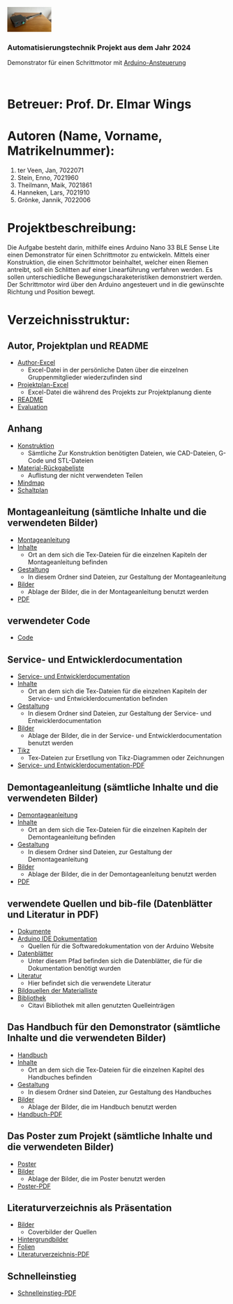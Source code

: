 <div>
  <p>
    <img width="20%" src="/DemonstratorDrauf.jpg">
  </p>
  <b><h3> Automatisierungstechnik Projekt aus dem Jahr 2024 </h3></b>
  <p> Demonstrator für einen Schrittmotor mit <a href="https://www.arduino.cc"> Arduino-Ansteuerung </a></p>
</div>
<br>

# Betreuer: Prof. Dr. Elmar Wings

# Autoren (Name, Vorname, Matrikelnummer):

1. ter Veen, Jan, 7022071
2. Stein, Enno, 7021960
3. Theilmann, Maik, 7021861
4. Hanneken, Lars, 7021910
5. Grönke, Jannik, 7022006

# Projektbeschreibung: 
Die Aufgabe besteht darin, mithilfe eines Arduino Nano 33 BLE Sense Lite einen Demonstrator für einen Schrittmotor zu entwickeln. 
Mittels einer Konstruktion, die einen Schrittmotor beinhaltet, welcher einen Riemen antreibt, soll ein Schlitten auf einer Linearführung verfahren werden. 
Es sollen unterschiedliche Bewegungscharaketeristiken demonstriert werden. Der Schrittmotor wird über den Arduino angesteuert und in die gewünschte Richtung und Position bewegt. 

# Verzeichnisstruktur: 
## Autor, Projektplan und README
- [Author-Excel](author.xlsx)
  - Excel-Datei in der persönliche Daten über die einzelnen Gruppenmitglieder wiederzufinden sind
- [Projektplan-Excel](Projektplan.xlsx)
  - Excel-Datei die während des Projekts zur Projektplanung diente
- [README](README.md)
- [Evaluation](EvaluationHW.xlsx)

## Anhang
- [Konstruktion](DemonstratorSchrittmotor/Appendix/Konstruktion)
  - Sämtliche Zur Konstruktion benötigten Dateien, wie CAD-Dateien, G-Code und STL-Dateien
- [Material-Rückgabeliste](DemonstratorSchrittmotor/Appendix/MaterialRuekgabeListe)
  - Auflistung der nicht verwendeten Teilen
- [Mindmap](DemonstratorSchrittmotor/Appendix/Mindmap)
- [Schaltplan](DemonstratorSchrittmotor/Appendix/SchaltplanFritzing)

## Montageanleitung (sämtliche Inhalte und die verwendeten Bilder)
- [Montageanleitung](DemonstratorSchrittmotor/Assembly)
- [Inhalte](DemonstratorSchrittmotor/Assembly/Chapters)
  - Ort an dem sich die Tex-Dateien für die einzelnen Kapiteln der Montageanleitung befinden
- [Gestaltung](DemonstratorSchrittmotor/Assembly/General)
  - In diesem Ordner sind Dateien, zur Gestaltung der Montageanleitung
- [Bilder](DemonstratorSchrittmotor/Assembly/Images)
  - Ablage der Bilder, die in der Montageanleitung benutzt werden
- [PDF](DemonstratorSchrittmotor/Assembly/MontageAnleitung.pdf)

## verwendeter Code
- [Code](DemonstratorSchrittmotor/Code)

## Service- und Entwicklerdocumentation
- [Service- und Entwicklerdocumentation](DemonstratorSchrittmotor/DeveloperDoc)
- [Inhalte](DemonstratorSchrittmotor/DeveloperDoc/Chapters)
  - Ort an dem sich die Tex-Dateien für die einzelnen Kapiteln der Service- und Entwicklerdocumentation befinden
- [Gestaltung](DemonstratorSchrittmotor/DeveloperDoc/General)
  - In diesem Ordner sind Dateien, zur Gestaltung der Service- und Entwicklerdocumentation
- [Bilder](DemonstratorSchrittmotor/DeveloperDoc/Images)
  - Ablage der Bilder, die in der Service- und Entwicklerdocumentation benutzt werden
- [Tikz](DemonstratorSchrittmotor/DeveloperDoc/tikz)
  - Tex-Dateien zur Ersetllung von Tikz-Diagrammen oder Zeichnungen
- [Service- und Entwicklerdocumentation-PDF](DemonstratorSchrittmotor/DeveloperDoc/DemonstratorSchrittmotor.pdf)

## Demontageanleitung (sämtliche Inhalte und die verwendeten Bilder)
- [Demontageanleitung](DemonstratorSchrittmotor/Disassembly)
- [Inhalte](DemonstratorSchrittmotor/Disassembly/Chapters)
  - Ort an dem sich die Tex-Dateien für die einzelnen Kapiteln der Demontageanleitung befinden
- [Gestaltung](DemonstratorSchrittmotor/Disassembly/General)
  - In diesem Ordner sind Dateien, zur Gestaltung der Demontageanleitung
- [Bilder](DemonstratorSchrittmotor/Disassembly/Images)
  - Ablage der Bilder, die in der Demontageanleitung benutzt werden
- [PDF](DemonstratorSchrittmotor/Disassembly/DemontageAnleitung.pdf)
  
## verwendete Quellen und bib-file (Datenblätter und Literatur in PDF)
- [Dokumente](DemonstratorSchrittmotor/Documents)
- [Arduino IDE Dokumentation](DemonstratorSchrittmotor/Documents/ArduinoIDEDoku)
  - Quellen für die Softwaredokumentation von der Arduino Website
- [Datenblätter](DemonstratorSchrittmotor/Documents/Datenblätter)
  - Unter diesem Pfad befinden sich die Datenblätter, die für die Dokumentation benötigt wurden
- [Literatur](DemonstratorSchrittmotor/Documents/Literatur)
  - Hier befindet sich die verwendete Literatur
- [Bildquellen der Materialliste](DemonstratorSchrittmotor/Documents/MateriallisteQuellen)
- [Bibliothek](DemonstratorSchrittmotor/Documents/MyLiterature.bib)
  - Citavi Bibliothek mit allen genutzten Quelleinträgen

## Das Handbuch für den Demonstrator (sämtliche Inhalte und die verwendeten Bilder)
- [Handbuch](DemonstratorSchrittmotor/Manual)
- [Inhalte](DemonstratorSchrittmotor/Manual/Chapters)
  - Ort an dem sich die Tex-Dateien für die einzelnen Kapitel des Handbuches befinden
- [Gestaltung](DemonstratorSchrittmotor/Manual/General)
  - In diesem Ordner sind Dateien, zur Gestaltung des Handbuches
- [Bilder](DemonstratorSchrittmotor/Manual/Images)
  - Ablage der Bilder, die im Handbuch benutzt werden
- [Handbuch-PDF](DemonstratorSchrittmotor/Manual/HandbuchDemonstratorSchrittmotor.pdf)

## Das Poster zum Projekt (sämtliche Inhalte und die verwendeten Bilder)
- [Poster](DemonstratorSchrittmotor/Poster)
- [Bilder](DemonstratorSchrittmotor/Poster/images)
  - Ablage der Bilder, die im Poster benutzt werden
- [Poster-PDF](DemonstratorSchrittmotor/Poster/tikzposter.pdf)

## Literaturverzeichnis als Präsentation
- [Bilder](DemonstratorSchrittmotor/Presentations/images)
  - Coverbilder der Quellen
- [Hintergrundbilder](DemonstratorSchrittmotor/Presentations/img)
- [Folien](DemonstratorSchrittmotor/Presentations/slides)
- [Literaturverzeichnis-PDF](DemonstratorSchrittmotor/Presentations/Literaturverzeichnis.pdf)

## Schnelleinstieg
- [Schnelleinstieg-PDF](DemonstratorSchrittmotor/Presentations/Literaturverzeichnis.pdf)
